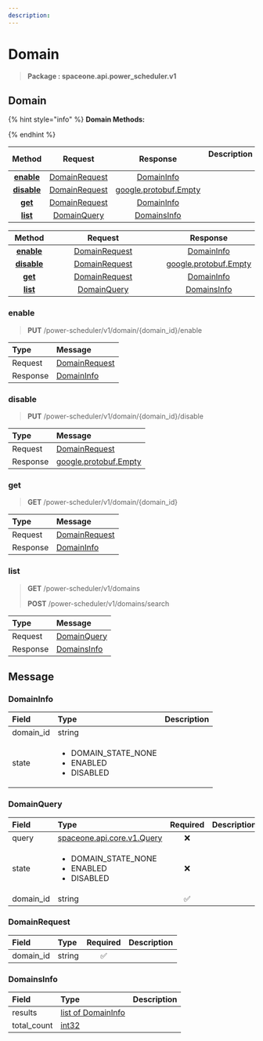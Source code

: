 ```yaml
---
description:  
---
```

# Domain

>  **Package : spaceone.api.power_scheduler.v1**

## Domain

{% hint style="info" %}
**Domain Methods:**

{%  endhint %}


| Method | Request | Response | Description &nbsp; &nbsp; &nbsp; &nbsp; &nbsp; &nbsp; &nbsp; &nbsp; &nbsp; &nbsp; &nbsp; |
| :-----: | :--------: | :--------: | :-------------------- |
| [**enable**](domain.md#enable)|   [DomainRequest](domain.md#domainrequest) |   [DomainInfo](domain.md#domaininfo) |  |
| [**disable**](domain.md#disable)|   [DomainRequest](domain.md#domainrequest) |  [google.protobuf.Empty](https://github.com/protocolbuffers/protobuf/blob/master/src/google/protobuf/empty.proto)|  |
| [**get**](domain.md#get)|   [DomainRequest](domain.md#domainrequest) |   [DomainInfo](domain.md#domaininfo) |  |
| [**list**](domain.md#list)|   [DomainQuery](domain.md#domainquery) |   [DomainsInfo](domain.md#domainsinfo) |  |TEST

| Method | Request | Response | Description &nbsp; &nbsp; &nbsp; &nbsp; &nbsp; &nbsp; &nbsp; &nbsp; &nbsp; &nbsp; &nbsp; |
| :-----: | :--------: | :--------: | :-------------------- |
|<div style="width:70px; text-align:center;">  [**enable**](domain.md#enable) </div> | <div style="width:200px; text-align:center;">    [DomainRequest](domain.md#domainrequest)  </div> | <div style="width:200px; text-align:center;">   [DomainInfo](domain.md#domaininfo)  </div> | <div style="width:400px;">  </div> |
|<div style="width:70px; text-align:center;">  [**disable**](domain.md#disable) </div> | <div style="width:200px; text-align:center;">    [DomainRequest](domain.md#domainrequest)  </div> | <div style="width:200px; text-align:center;">  [google.protobuf.Empty](https://github.com/protocolbuffers/protobuf/blob/master/src/google/protobuf/empty.proto) </div> | <div style="width:400px;">  </div> |
|<div style="width:70px; text-align:center;">  [**get**](domain.md#get) </div> | <div style="width:200px; text-align:center;">    [DomainRequest](domain.md#domainrequest)  </div> | <div style="width:200px; text-align:center;">   [DomainInfo](domain.md#domaininfo)  </div> | <div style="width:400px;">  </div> |
|<div style="width:70px; text-align:center;">  [**list**](domain.md#list) </div> | <div style="width:200px; text-align:center;">    [DomainQuery](domain.md#domainquery)  </div> | <div style="width:200px; text-align:center;">   [DomainsInfo](domain.md#domainsinfo)  </div> | <div style="width:400px;">  </div> | 
 

 
### enable
> **PUT** /power-scheduler/v1/domain/{domain_id}/enable
>


| Type | Message |
| :--- | :--- |
| Request | [DomainRequest](domain.md#domainrequest) |
| Response |  [DomainInfo](domain.md#domaininfo)  |
 
 

 
### disable
> **PUT** /power-scheduler/v1/domain/{domain_id}/disable
>


| Type | Message |
| :--- | :--- |
| Request | [DomainRequest](domain.md#domainrequest) |
| Response | [google.protobuf.Empty](https://github.com/protocolbuffers/protobuf/blob/master/src/google/protobuf/empty.proto) |
 
 

 
### get
> **GET** /power-scheduler/v1/domain/{domain_id}
>


| Type | Message |
| :--- | :--- |
| Request | [DomainRequest](domain.md#domainrequest) |
| Response |  [DomainInfo](domain.md#domaininfo)  |
 
 

 
### list
> **GET** /power-scheduler/v1/domains
>
> **POST** /power-scheduler/v1/domains/search



| Type | Message |
| :--- | :--- |
| Request | [DomainQuery](domain.md#domainquery) |
| Response |  [DomainsInfo](domain.md#domainsinfo)  |


## 

## Message

### DomainInfo
<table>
  <thead>
    <tr>
      <th style="text-align:left">Field</th>
      <th style="text-align:left">Type</th>
      <th style="text-align:left">Description</th>
    </tr>
  </thead>
  <tbody>
    <tr>
      <td style="text-align:left">domain_id</td>
      <td style="text-align:left">string</td>
<td style="text-align:left"></td>

   </tr>
    <tr>
      <td style="text-align:left">state</td>
      <td style="text-align:left"><ul>
          	<li>DOMAIN_STATE_NONE</li>
          	<li>ENABLED</li>
          	<li>DISABLED</li>
        </ul></td>
<td style="text-align:left"></td>

   </tr>
  </tbody>
</table>



### DomainQuery
<table>
  <thead>
    <tr>
      <th style="text-align:left">Field</th>
      <th style="text-align:left">Type</th>
      <th style="text-align:center">Required</th>
      <th style="text-align:left">Description</th>
    </tr>
  </thead>
  <tbody>
    <tr>
      <td style="text-align:left">query</td>
      <td style="text-align:left"><a href="https://spaceone-dev.gitbook.io/api-reference/common-v1/search-query">spaceone.api.core.v1.Query</a></td>
<td style="text-align:center">❌</td>
<td style="text-align:left"></td>
   </tr>
    <tr>
      <td style="text-align:left">state</td>
      <td style="text-align:left"><ul>
          	<li>DOMAIN_STATE_NONE</li>
          	<li>ENABLED</li>
          	<li>DISABLED</li>
        </ul></td>
<td style="text-align:center">❌</td>
<td style="text-align:left"></td>
   </tr>
    <tr>
      <td style="text-align:left">domain_id</td>
      <td style="text-align:left">string</td>
<td style="text-align:center">✅</td>
<td style="text-align:left"></td>
   </tr>
  </tbody>
</table>



### DomainRequest
| Field | Type | Required | Description |
| :--- | :--- | :---: | :--- |
| domain_id |string|✅| |

### DomainsInfo
| Field | Type |  Description |
| :--- | :--- | :--- |
| results |[list of DomainInfo](domain.md#domaininfo) | |
| total_count |[int32](https://github.com/protocolbuffers/protobuf/blob/master/src/google/protobuf/type.proto) | |
